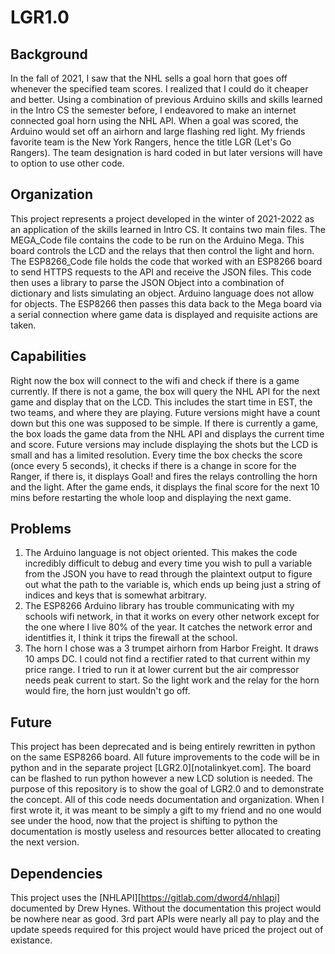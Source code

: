 # LGR1.0
## Background
In the fall of 2021, I saw that the NHL sells a goal horn that goes off whenever the specified team scores. I realized that I could do it cheaper and
better. Using a combination of previous Arduino skills and skills learned in the Intro CS the semester before, I endeavored to make an internet connected goal horn using the NHL API. When a goal was scored, the Arduino would set off an airhorn and large flashing red light. My friends favorite team is the New York Rangers, hence the title LGR (Let's Go Rangers). The team designation is hard coded in but later versions will have to option to use other code.

## Organization
This project represents a project developed in the winter of 2021-2022 as an application of the skills learned in Intro CS. It contains two main files. The MEGA_Code file contains the code to be run on the Arduino Mega. This board controls the LCD and the relays that then control the light and horn. The ESP8266_Code file holds the code that worked with an ESP8266 board to send HTTPS requests to the API and receive the JSON files. This code then uses a library to parse the JSON Object into a combination of dictionary and lists simulating an object. Arduino language does not allow for objects. The ESP8266 then passes this data back to the Mega board via a serial connection where game data is displayed and requisite actions are taken.

## Capabilities
Right now the box will connect to the wifi and check if there is a game currently. If there is not a game, the box will query the NHL API for the next game and display that on the LCD. This includes the start time in EST, the two teams, and where they are playing. Future versions might have a count down but this one was supposed to be simple. If there is currently a game, the box loads the game data from the NHL API and displays the current time and score. Future versions may include displaying the shots but the LCD is small and has a limited resolution. Every time the box checks the score (once every 5 seconds), it checks if there is a change in score for the Ranger, if there is, it displays Goal! and fires the relays controlling the horn and the light. After the game ends, it displays the final score for the next 10 mins before restarting the whole loop and displaying the next game. 

## Problems
1. The Arduino language is not object oriented. This makes the code incredibly difficult to debug and every time you wish to pull a variable from the JSON you have to read through the plaintext output to figure out what the path to the variable is, which ends up being just a string of indices and keys that is somewhat arbitrary.
2. The ESP8266 Arduino library has trouble communicating with my schools wifi network, in that it works on every other network except for the one where I live 80% of the year. It catches the network error and identitfies it, I think it trips the firewall at the school. 
3. The horn I chose was a 3 trumpet airhorn from Harbor Freight. It draws 10 amps DC. I could not find a rectifier rated to that current within my price range. I tried to run it at lower current but the air compressor needs peak current to start. So the light work and the relay for the horn would fire, the horn just wouldn't go off.

## Future
This project has been deprecated and is being entirely rewritten in python on the same ESP8266 board. All future improvements to the code will be in python and in the separate project [LGR2.0][notalinkyet.com]. The board can be flashed to run python however a new LCD solution is needed. The purpose of this repository is to show the goal of LGR2.0 and to demonstrate the concept. All of this code needs documentation and organization. When I first wrote it, it was meant to be simply a gift to my friend and no one would see under the hood, now that the project is shifting to python the documentation is mostly useless and resources better allocated to creating the next version.

## Dependencies
This project uses the [NHLAPI][https://gitlab.com/dword4/nhlapi] documented by Drew Hynes. Without the documentation this project would be nowhere near as good. 3rd part APIs were nearly all pay to play and the update speeds required for this project would have priced the project out of existance.
